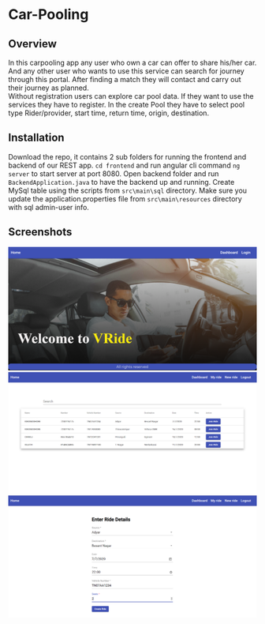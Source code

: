 # Car-Pooling
 
## Overview
In this carpooling app any user who own a car can offer to share his/her car. And any other user who wants to use this service can search for journey through this portal. After finding a match they will contact and carry out their journey as planned.<br>
Without registration users can explore car pool data. If they want to use the services they have to register. In the create Pool they have to select pool type Rider/provider, start time, return time, origin, destination.

## Installation
Download the repo, it contains 2 sub folders for running the frontend and backend of our REST app. ```cd frontend``` and run angular cli command ```ng server``` to start server at port 8080. Open backend folder and run ```BackendApplication.java``` to have the backend up and running. Create MySql table using the scripts from ```src\main\sql``` directory. Make sure you update the application.properties file from ```src\main\resources``` directory with sql admin-user info.

## Screenshots
![Home Page](https://github.com/Kirankishore17/Car-Pooling/blob/master/frontend/screenshots/car.png)
![Dashboard](https://github.com/Kirankishore17/Car-Pooling/blob/master/frontend/screenshots/dashboard.png)
![Creating new ride](https://github.com/Kirankishore17/Car-Pooling/blob/master/frontend/screenshots/new_ride.png)
